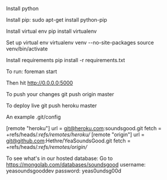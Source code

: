 Install python

Install pip:
  sudo apt-get install python-pip

Install virtual env
  pip install virtualenv

Set up virtual env
  virtualenv venv --no-site-packages
  source venv/bin/activate

Install requirements
  pip install -r requirements.txt

To run:
  foreman start

Then hit http://0.0.0.0:5000

To push your changes
  git push origin master

To deploy live
  git push heroku master


An example .git/config

[remote "heroku"]
  url = git@heroku.com:soundsgood.git
  fetch = +refs/heads/*:refs/remotes/heroku/*
[remote "origin"]
  url = git@github.com:Hethre/YeaSoundsGood.git
  fetch = +refs/heads/*:refs/remotes/origin/*


To see what's in our hosted database:
Go to https://mongolab.com/databases/soundsgood
username: yeasoundsgooddev
password: yeas0undsg00d
